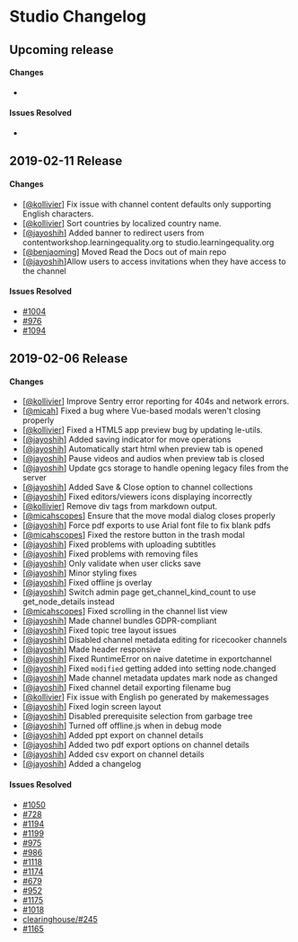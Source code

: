 # Studio Changelog

## Upcoming release
#### Changes
* 

#### Issues Resolved
* 

## 2019-02-11 Release
#### Changes
* [[@kollivier](https://github.com/kollivier)] Fix issue with channel content defaults only supporting English characters.
* [[@kollivier](https://github.com/kollivier)] Sort countries by localized country name.
* [[@jayoshih](https://github.com/jayoshih)] Added banner to redirect users from contentworkshop.learningequality.org to studio.learningequality.org
* [[@benjaoming](https://github.com/benjaoming)] Moved Read the Docs out of main repo
* [[@jayoshih](https://github.com/jayoshih)]Allow users to access invitations when they have access to the channel



#### Issues Resolved
* [#1004](https://github.com/learningequality/studio/issues/1004)
* [#976](https://github.com/learningequality/studio/issues/976)
* [#1094](https://github.com/learningequality/studio/issues/1094)


## 2019-02-06 Release
#### Changes
* [[@kollivier](https://github.com/kollivier)] Improve Sentry error reporting for 404s and network errors.
* [[@micah](https://github.com/micahscopes)] Fixed a bug where Vue-based modals weren't closing properly
* [[@kollivier](https://github.com/kollivier)] Fixed a HTML5 app preview bug by updating le-utils.
* [[@jayoshih](https://github.com/jayoshih)] Added saving indicator for move operations
* [[@jayoshih](https://github.com/jayoshih)] Automatically start html when preview tab is opened
* [[@jayoshih](https://github.com/jayoshih)] Pause videos and audios when preview tab is closed
* [[@jayoshih](https://github.com/jayoshih)] Update gcs storage to handle opening legacy files from the server
* [[@jayoshih](https://github.com/jayoshih)] Added Save & Close option to channel collections
* [[@jayoshih](https://github.com/jayoshih)] Fixed editors/viewers icons displaying incorrectly
* [[@kollivier](https://github.com/kollivier)] Remove div tags from markdown output.
* [[@micahscopes](https://github.com/micahscopes)] Ensure that the move modal dialog closes properly
* [[@jayoshih](https://github.com/jayoshih)] Force pdf exports to use Arial font file to fix blank pdfs
* [[@micahscopes](https://github.com/micahscopes)] Fixed the restore button in the trash modal
* [[@jayoshih](https://github.com/jayoshih)] Fixed problems with uploading subtitles
* [[@jayoshih](https://github.com/jayoshih)] Fixed problems with removing files
* [[@jayoshih](https://github.com/jayoshih)] Only validate when user clicks save
* [[@jayoshih](https://github.com/jayoshih)] Minor styling fixes
* [[@jayoshih](https://github.com/jayoshih)] Fixed offline js overlay
* [[@jayoshih](https://github.com/jayoshih)] Switch admin page get_channel_kind_count to use get_node_details instead
* [[@micahscopes](https://github.com/micahscopes)] Fixed scrolling in the channel list view
* [[@jayoshih](https://github.com/jayoshih)] Made channel bundles GDPR-compliant
* [[@jayoshih](https://github.com/jayoshih)] Fixed topic tree layout issues
* [[@jayoshih](https://github.com/jayoshih)] Disabled channel metadata editing for ricecooker channels
* [[@jayoshih](https://github.com/jayoshih)] Made header responsive
* [[@jayoshih](https://github.com/jayoshih)] Fixed RuntimeError on naive datetime in exportchannel
* [[@jayoshih](https://github.com/jayoshih)] Fixed `modified` getting added into setting node.changed
* [[@jayoshih](https://github.com/jayoshih)] Made channel metadata updates mark node as changed
* [[@jayoshih](https://github.com/jayoshih)] Fixed channel detail exporting filename bug
* [[@kollivier](https://github.com/kollivier)] Fix issue with English po generated by makemessages
* [[@jayoshih](https://github.com/jayoshih)] Fixed login screen layout
* [[@jayoshih](https://github.com/jayoshih)] Disabled prerequisite selection from garbage tree
* [[@jayoshih](https://github.com/jayoshih)] Turned off offline.js when in debug mode
* [[@jayoshih](https://github.com/jayoshih)] Added ppt export on channel details
* [[@jayoshih](https://github.com/jayoshih)] Added two pdf export options on channel details
* [[@jayoshih](https://github.com/jayoshih)] Added csv export on channel details
* [[@jayoshih](https://github.com/jayoshih)] Added a changelog


#### Issues Resolved
* [#1050](https://github.com/learningequality/studio/issues/1050)
* [#728](https://github.com/learningequality/studio/issues/728)
* [#1194](https://github.com/learningequality/studio/issues/1194)
* [#1199](https://github.com/learningequality/studio/issues/1199)
* [#975](https://github.com/learningequality/studio/issues/975)
* [#986](https://github.com/learningequality/studio/issues/986)
* [#1118](https://github.com/learningequality/studio/issues/1118)
* [#1174](https://github.com/learningequality/studio/issues/1174)
* [#679](https://github.com/learningequality/studio/issues/679)
* [#952](https://github.com/learningequality/studio/issues/952)
* [#1175](https://github.com/learningequality/studio/issues/1175)
* [#1018](https://github.com/learningequality/studio/issues/1018)
* [clearinghouse/#245](https://github.com/learningequality/clearinghouse/issues/245)
* [#1165](https://github.com/learningequality/studio/issues/1165)

